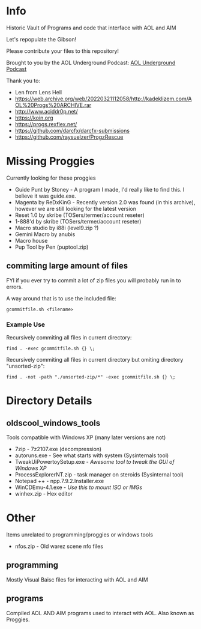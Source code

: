 # Info
Historic Vault of Programs and code that interface with AOL and AIM

Let's repopulate the Gibson!

Please contribute your files to this repository!

Brought to you by the AOL Underground Podcast:
[AOL Underground Podcast](https://aolunderground.com)

Thank you to:
* Len from Lens Hell
* https://web.archive.org/web/20220321112058/http://kadeklizem.com/AOL%20Progs%20ARCHIVE.rar
* http://www.aciddr0p.net/
* https://koin.org
* https://progs.rexflex.net/
* https://github.com/darcfx/darcfx-submissions
* https://github.com/raysuelzer/ProgzRescue

# Missing Proggies
Currently looking for these proggies

* Guide Punt by Stoney  - A program I made, I'd really like to find this.  I believe it was guide.exe.
* Magenta by ReDxKinG - Recently version 2.0 was found (in this archive), however we are still looking for the latest version
* Reset 1.0 by skribe (TOSers/termer/account reseter)
* 1-888'd by skribe (TOSers/termer/account reseter)
* Macro studio by i88i (level9.zip ?)
* Gemini Macro by anubis
* Macro house
* Pup Tool by Pen (puptool.zip)

## commiting large amount of files

FYI if you ever try to commit a lot of zip files you will probably run in to errors.

A way around that is to use the included file:
```
gcommitfile.sh <filename>
```

### Example Use
Recursively commiting all files in current directory:

```
find . -exec gcommitfile.sh {} \;
```

Recursively commiting all files in current directory but omiting directory "unsorted-zip":

```
find . -not -path "./unsorted-zip/*" -exec gcommitfile.sh {} \;
```


# Directory Details

## oldscool_windows_tools
Tools compatible with Windows XP (many later versions are not)

* 7zip - 7z2107.exe (decompression)
* autoruns.exe - See what starts with system (Sysinternals tool)
* TweakUiPowertoySetup.exe - *Awesome tool to tweak the GUI of Windows XP*
* ProcessExplorerNT.zip - task manager on steroids (Sysinternal tool)
* Notepad ++ - npp.7.9.2.Installer.exe
* WinCDEmu-4.1.exe - *Use this to mount ISO or IMGs*
* winhex.zip - Hex editor

# Other
Items unrelated to programming/proggies or windows tools

* nfos.zip - Old warez scene nfo files

## programming

Mostly Visual Baisc files for interacting with AOL and AIM

## programs
Compiled AOL AND AIM programs used to interact with AOL.  Also known as Proggies.

